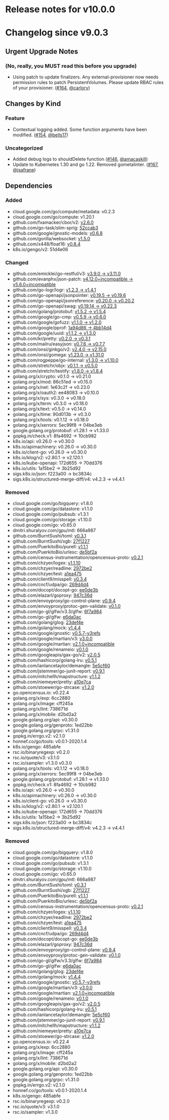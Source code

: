 # Release notes for v10.0.0

# Changelog since v9.0.3

## Urgent Upgrade Notes

### (No, really, you MUST read this before you upgrade)
- Using patch to update finalizers. Any external-provisioner now needs permission rules to patch PersistentVolumes. Please update RBAC rules of your provisioner. ([#164](https://github.com/kubernetes-sigs/sig-storage-lib-external-provisioner/pull/164), [@carlory](https://github.com/carlory))

## Changes by Kind

### Feature

- Contextual logging added. Some function arguments have been modified. ([#154](https://github.com/kubernetes-sigs/sig-storage-lib-external-provisioner/pull/154), [@bells17](https://github.com/bells17))

### Uncategorized

- Added debug logs to shouldDelete function ([#146](https://github.com/kubernetes-sigs/sig-storage-lib-external-provisioner/pull/146), [@amacaskill](https://github.com/amacaskill))
- Update to Kubernetes 1.30 and go 1.22. Removed gometalinter. ([#167](https://github.com/kubernetes-sigs/sig-storage-lib-external-provisioner/pull/167), [@jsafrane](https://github.com/jsafrane))

## Dependencies

### Added
- cloud.google.com/go/compute/metadata: v0.2.3
- cloud.google.com/go/compute: v1.20.1
- github.com/fxamacker/cbor/v2: [v2.6.0](https://github.com/fxamacker/cbor/v2/tree/v2.6.0)
- github.com/go-task/slim-sprig: [52ccab3](https://github.com/go-task/slim-sprig/tree/52ccab3)
- github.com/google/gnostic-models: [v0.6.8](https://github.com/google/gnostic-models/tree/v0.6.8)
- github.com/gorilla/websocket: [v1.5.0](https://github.com/gorilla/websocket/tree/v1.5.0)
- github.com/x448/float16: [v0.8.4](https://github.com/x448/float16/tree/v0.8.4)
- k8s.io/gengo/v2: 51d4e06

### Changed
- github.com/emicklei/go-restful/v3: [v3.9.0 → v3.11.0](https://github.com/emicklei/go-restful/v3/compare/v3.9.0...v3.11.0)
- github.com/evanphx/json-patch: [v4.12.0+incompatible → v5.6.0+incompatible](https://github.com/evanphx/json-patch/compare/v4.12.0...v5.6.0)
- github.com/go-logr/logr: [v1.2.3 → v1.4.1](https://github.com/go-logr/logr/compare/v1.2.3...v1.4.1)
- github.com/go-openapi/jsonpointer: [v0.19.5 → v0.19.6](https://github.com/go-openapi/jsonpointer/compare/v0.19.5...v0.19.6)
- github.com/go-openapi/jsonreference: [v0.20.0 → v0.20.2](https://github.com/go-openapi/jsonreference/compare/v0.20.0...v0.20.2)
- github.com/go-openapi/swag: [v0.19.14 → v0.22.3](https://github.com/go-openapi/swag/compare/v0.19.14...v0.22.3)
- github.com/golang/protobuf: [v1.5.2 → v1.5.4](https://github.com/golang/protobuf/compare/v1.5.2...v1.5.4)
- github.com/google/go-cmp: [v0.5.9 → v0.6.0](https://github.com/google/go-cmp/compare/v0.5.9...v0.6.0)
- github.com/google/gofuzz: [v1.1.0 → v1.2.0](https://github.com/google/gofuzz/compare/v1.1.0...v1.2.0)
- github.com/google/pprof: [1a94d86 → 4bb14d4](https://github.com/google/pprof/compare/1a94d86...4bb14d4)
- github.com/google/uuid: [v1.1.2 → v1.3.0](https://github.com/google/uuid/compare/v1.1.2...v1.3.0)
- github.com/kr/pretty: [v0.2.0 → v0.3.1](https://github.com/kr/pretty/compare/v0.2.0...v0.3.1)
- github.com/mailru/easyjson: [v0.7.6 → v0.7.7](https://github.com/mailru/easyjson/compare/v0.7.6...v0.7.7)
- github.com/onsi/ginkgo/v2: [v2.4.0 → v2.15.0](https://github.com/onsi/ginkgo/v2/compare/v2.4.0...v2.15.0)
- github.com/onsi/gomega: [v1.23.0 → v1.31.0](https://github.com/onsi/gomega/compare/v1.23.0...v1.31.0)
- github.com/rogpeppe/go-internal: [v1.3.0 → v1.10.0](https://github.com/rogpeppe/go-internal/compare/v1.3.0...v1.10.0)
- github.com/stretchr/objx: [v0.1.1 → v0.5.0](https://github.com/stretchr/objx/compare/v0.1.1...v0.5.0)
- github.com/stretchr/testify: [v1.8.0 → v1.8.4](https://github.com/stretchr/testify/compare/v1.8.0...v1.8.4)
- golang.org/x/crypto: v0.1.0 → v0.21.0
- golang.org/x/mod: 86c51ed → v0.15.0
- golang.org/x/net: 1e63c2f → v0.23.0
- golang.org/x/oauth2: ee48083 → v0.10.0
- golang.org/x/sys: v0.3.0 → v0.18.0
- golang.org/x/term: v0.3.0 → v0.18.0
- golang.org/x/text: v0.5.0 → v0.14.0
- golang.org/x/time: 90d013b → v0.3.0
- golang.org/x/tools: v0.1.12 → v0.18.0
- golang.org/x/xerrors: 5ec99f8 → 04be3eb
- google.golang.org/protobuf: v1.28.1 → v1.33.0
- gopkg.in/check.v1: 8fa4692 → 10cb982
- k8s.io/api: v0.26.0 → v0.30.0
- k8s.io/apimachinery: v0.26.0 → v0.30.0
- k8s.io/client-go: v0.26.0 → v0.30.0
- k8s.io/klog/v2: v2.80.1 → v2.120.1
- k8s.io/kube-openapi: 172d655 → 70dd376
- k8s.io/utils: 1a15be2 → 3b25d92
- sigs.k8s.io/json: f223a00 → bc3834c
- sigs.k8s.io/structured-merge-diff/v4: v4.2.3 → v4.4.1

### Removed
- cloud.google.com/go/bigquery: v1.8.0
- cloud.google.com/go/datastore: v1.1.0
- cloud.google.com/go/pubsub: v1.3.1
- cloud.google.com/go/storage: v1.10.0
- cloud.google.com/go: v0.65.0
- dmitri.shuralyov.com/gpu/mtl: 666a987
- github.com/BurntSushi/toml: [v0.3.1](https://github.com/BurntSushi/toml/tree/v0.3.1)
- github.com/BurntSushi/xgb: [27f1227](https://github.com/BurntSushi/xgb/tree/27f1227)
- github.com/PuerkitoBio/purell: [v1.1.1](https://github.com/PuerkitoBio/purell/tree/v1.1.1)
- github.com/PuerkitoBio/urlesc: [de5bf2a](https://github.com/PuerkitoBio/urlesc/tree/de5bf2a)
- github.com/census-instrumentation/opencensus-proto: [v0.2.1](https://github.com/census-instrumentation/opencensus-proto/tree/v0.2.1)
- github.com/chzyer/logex: [v1.1.10](https://github.com/chzyer/logex/tree/v1.1.10)
- github.com/chzyer/readline: [2972be2](https://github.com/chzyer/readline/tree/2972be2)
- github.com/chzyer/test: [a1ea475](https://github.com/chzyer/test/tree/a1ea475)
- github.com/client9/misspell: [v0.3.4](https://github.com/client9/misspell/tree/v0.3.4)
- github.com/cncf/udpa/go: [269d4d4](https://github.com/cncf/udpa/go/tree/269d4d4)
- github.com/docopt/docopt-go: [ee0de3b](https://github.com/docopt/docopt-go/tree/ee0de3b)
- github.com/elazarl/goproxy: [947c36d](https://github.com/elazarl/goproxy/tree/947c36d)
- github.com/envoyproxy/go-control-plane: [v0.9.4](https://github.com/envoyproxy/go-control-plane/tree/v0.9.4)
- github.com/envoyproxy/protoc-gen-validate: [v0.1.0](https://github.com/envoyproxy/protoc-gen-validate/tree/v0.1.0)
- github.com/go-gl/glfw/v3.3/glfw: [6f7a984](https://github.com/go-gl/glfw/v3.3/glfw/tree/6f7a984)
- github.com/go-gl/glfw: [e6da0ac](https://github.com/go-gl/glfw/tree/e6da0ac)
- github.com/golang/glog: [23def4e](https://github.com/golang/glog/tree/23def4e)
- github.com/golang/mock: [v1.4.4](https://github.com/golang/mock/tree/v1.4.4)
- github.com/google/gnostic: [v0.5.7-v3refs](https://github.com/google/gnostic/tree/v0.5.7-v3refs)
- github.com/google/martian/v3: [v3.0.0](https://github.com/google/martian/v3/tree/v3.0.0)
- github.com/google/martian: [v2.1.0+incompatible](https://github.com/google/martian/tree/v2.1.0)
- github.com/google/renameio: [v0.1.0](https://github.com/google/renameio/tree/v0.1.0)
- github.com/googleapis/gax-go/v2: [v2.0.5](https://github.com/googleapis/gax-go/v2/tree/v2.0.5)
- github.com/hashicorp/golang-lru: [v0.5.1](https://github.com/hashicorp/golang-lru/tree/v0.5.1)
- github.com/ianlancetaylor/demangle: [5e5cf60](https://github.com/ianlancetaylor/demangle/tree/5e5cf60)
- github.com/jstemmer/go-junit-report: [v0.9.1](https://github.com/jstemmer/go-junit-report/tree/v0.9.1)
- github.com/mitchellh/mapstructure: [v1.1.2](https://github.com/mitchellh/mapstructure/tree/v1.1.2)
- github.com/niemeyer/pretty: [a10e7ca](https://github.com/niemeyer/pretty/tree/a10e7ca)
- github.com/stoewer/go-strcase: [v1.2.0](https://github.com/stoewer/go-strcase/tree/v1.2.0)
- go.opencensus.io: v0.22.4
- golang.org/x/exp: 6cc2880
- golang.org/x/image: cff245a
- golang.org/x/lint: 738671d
- golang.org/x/mobile: d2bd2a2
- google.golang.org/api: v0.30.0
- google.golang.org/genproto: 1ed22bb
- google.golang.org/grpc: v1.31.0
- gopkg.in/errgo.v2: v2.1.0
- honnef.co/go/tools: v0.0.1-2020.1.4
- k8s.io/gengo: 485abfe
- rsc.io/binaryregexp: v0.2.0
- rsc.io/quote/v3: v3.1.0
- rsc.io/sampler: v1.3.0
 v0.3.0
- golang.org/x/tools: v0.1.12 → v0.18.0
- golang.org/x/xerrors: 5ec99f8 → 04be3eb
- google.golang.org/protobuf: v1.28.1 → v1.33.0
- gopkg.in/check.v1: 8fa4692 → 10cb982
- k8s.io/api: v0.26.0 → v0.30.0
- k8s.io/apimachinery: v0.26.0 → v0.30.0
- k8s.io/client-go: v0.26.0 → v0.30.0
- k8s.io/klog/v2: v2.80.1 → v2.120.1
- k8s.io/kube-openapi: 172d655 → 70dd376
- k8s.io/utils: 1a15be2 → 3b25d92
- sigs.k8s.io/json: f223a00 → bc3834c
- sigs.k8s.io/structured-merge-diff/v4: v4.2.3 → v4.4.1

### Removed
- cloud.google.com/go/bigquery: v1.8.0
- cloud.google.com/go/datastore: v1.1.0
- cloud.google.com/go/pubsub: v1.3.1
- cloud.google.com/go/storage: v1.10.0
- cloud.google.com/go: v0.65.0
- dmitri.shuralyov.com/gpu/mtl: 666a987
- github.com/BurntSushi/toml: [v0.3.1](https://github.com/BurntSushi/toml/tree/v0.3.1)
- github.com/BurntSushi/xgb: [27f1227](https://github.com/BurntSushi/xgb/tree/27f1227)
- github.com/PuerkitoBio/purell: [v1.1.1](https://github.com/PuerkitoBio/purell/tree/v1.1.1)
- github.com/PuerkitoBio/urlesc: [de5bf2a](https://github.com/PuerkitoBio/urlesc/tree/de5bf2a)
- github.com/census-instrumentation/opencensus-proto: [v0.2.1](https://github.com/census-instrumentation/opencensus-proto/tree/v0.2.1)
- github.com/chzyer/logex: [v1.1.10](https://github.com/chzyer/logex/tree/v1.1.10)
- github.com/chzyer/readline: [2972be2](https://github.com/chzyer/readline/tree/2972be2)
- github.com/chzyer/test: [a1ea475](https://github.com/chzyer/test/tree/a1ea475)
- github.com/client9/misspell: [v0.3.4](https://github.com/client9/misspell/tree/v0.3.4)
- github.com/cncf/udpa/go: [269d4d4](https://github.com/cncf/udpa/go/tree/269d4d4)
- github.com/docopt/docopt-go: [ee0de3b](https://github.com/docopt/docopt-go/tree/ee0de3b)
- github.com/elazarl/goproxy: [947c36d](https://github.com/elazarl/goproxy/tree/947c36d)
- github.com/envoyproxy/go-control-plane: [v0.9.4](https://github.com/envoyproxy/go-control-plane/tree/v0.9.4)
- github.com/envoyproxy/protoc-gen-validate: [v0.1.0](https://github.com/envoyproxy/protoc-gen-validate/tree/v0.1.0)
- github.com/go-gl/glfw/v3.3/glfw: [6f7a984](https://github.com/go-gl/glfw/v3.3/glfw/tree/6f7a984)
- github.com/go-gl/glfw: [e6da0ac](https://github.com/go-gl/glfw/tree/e6da0ac)
- github.com/golang/glog: [23def4e](https://github.com/golang/glog/tree/23def4e)
- github.com/golang/mock: [v1.4.4](https://github.com/golang/mock/tree/v1.4.4)
- github.com/google/gnostic: [v0.5.7-v3refs](https://github.com/google/gnostic/tree/v0.5.7-v3refs)
- github.com/google/martian/v3: [v3.0.0](https://github.com/google/martian/v3/tree/v3.0.0)
- github.com/google/martian: [v2.1.0+incompatible](https://github.com/google/martian/tree/v2.1.0)
- github.com/google/renameio: [v0.1.0](https://github.com/google/renameio/tree/v0.1.0)
- github.com/googleapis/gax-go/v2: [v2.0.5](https://github.com/googleapis/gax-go/v2/tree/v2.0.5)
- github.com/hashicorp/golang-lru: [v0.5.1](https://github.com/hashicorp/golang-lru/tree/v0.5.1)
- github.com/ianlancetaylor/demangle: [5e5cf60](https://github.com/ianlancetaylor/demangle/tree/5e5cf60)
- github.com/jstemmer/go-junit-report: [v0.9.1](https://github.com/jstemmer/go-junit-report/tree/v0.9.1)
- github.com/mitchellh/mapstructure: [v1.1.2](https://github.com/mitchellh/mapstructure/tree/v1.1.2)
- github.com/niemeyer/pretty: [a10e7ca](https://github.com/niemeyer/pretty/tree/a10e7ca)
- github.com/stoewer/go-strcase: [v1.2.0](https://github.com/stoewer/go-strcase/tree/v1.2.0)
- go.opencensus.io: v0.22.4
- golang.org/x/exp: 6cc2880
- golang.org/x/image: cff245a
- golang.org/x/lint: 738671d
- golang.org/x/mobile: d2bd2a2
- google.golang.org/api: v0.30.0
- google.golang.org/genproto: 1ed22bb
- google.golang.org/grpc: v1.31.0
- gopkg.in/errgo.v2: v2.1.0
- honnef.co/go/tools: v0.0.1-2020.1.4
- k8s.io/gengo: 485abfe
- rsc.io/binaryregexp: v0.2.0
- rsc.io/quote/v3: v3.1.0
- rsc.io/sampler: v1.3.0
